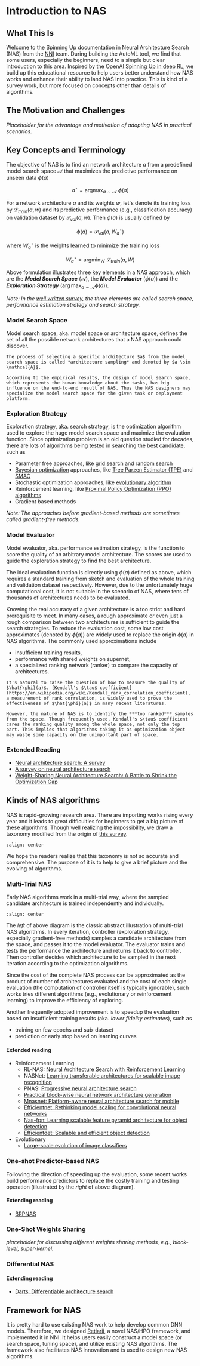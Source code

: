 # Introduction to NAS

## What This Is
Welcome to the Spinning Up documentation in Neural Architecture Search (NAS) from the [NNI](https://github.com/microsoft/nni) team. During building the AutoML tool, we find that some users, especially the beginners, need to a simple but clear introduction to this area. Inspired by the [OpenAI Spinning Up in deep RL](https://spinningup.openai.com/en/latest/), we build up this educational resource to help users better understand how NAS works and enhance their ability to land NAS into practice. This is kind of a survey work, but more focused on concepts other than details of algorithms.

## The Motivation and Challenges
*Placeholder for the advantage and motivation of adopting NAS in practical scenarios.*

## Key Concepts and Terminology

The objective of NAS is to find an network architecture $a$ from a predefined model search space $\mathcal{A}$ that maximizes the predictive performance on unseen data $\phi(a)$

$$a^\star = \mathop{\arg\max}_{a\sim \mathcal{A}} \, \,  \phi(a)$$

For a network architecture $a$ and its weights $w$, let's denote its training loss by $\mathcal{L}_{train}(a,w)$ and its predictive performance (e.g., classification accuracy) on validation dataset by $\mathcal{P}_{val}(a,w)$. Then $\phi(a)$ is usually defined by

$$\phi(a) = \mathcal{P}_{val} (a, W_a^\star)$$

where $W_a^\star$ is the weights learned to minimize the training loss

$$W_a^\star = \mathop{\arg\min}_W \, \, \mathcal{L}_{train}(a, W)$$

Above formulation illustrates three key elements in a NAS approach, which are the ***Model Search Space*** ($\mathcal{A}$), the ***Model Evaluator*** ($\phi(a)$) and the ***Exploration Strategy*** ($\arg\max_{a\sim \mathcal{A}}{\phi(a)}$). 

*Note: In the [well written survey](https://arxiv.org/abs/1808.05377), the three elements are called search space, performance estimation strategy and search strategy.*

### Model Search Space
Model search space, aka. model space or architecture space, defines the set of all the possible network architectures that a NAS approach could discover. 

```{admonition} Architecture Sampling
The process of selecting a specific architecture $a$ from the model search space is called *architecture sampling* and denoted by $a \sim \mathcal{A}$.
```

```{admonition} You should know
According to the empirical results, the design of model search space, which represents the human knowledge about the tasks, has big influence on the end-to-end result of NAS. Thus the NAS designers may specialize the model search space for the given task or deployment platform. 
```

### Exploration Strategy
Exploration strategy, aka. search strategy, is the optimization algorithm used to explore the huge model search space and maximize the evaluation function. Since optimization problem is an old question studied for decades, there are lots of algorithms being tested in searching the best candidate, such as 

- Parameter free approaches, like [grid search](https://en.wikipedia.org/wiki/Hyperparameter_optimization#Grid_search) and [random search](https://en.wikipedia.org/wiki/Hyperparameter_optimization#Random_search)
- [Bayesian optimization](https://en.wikipedia.org/wiki/Bayesian_optimization) approaches, like [Tree Parzen Estimator (TPE)](http://papers.neurips.cc/paper/4443-algorithms-for-hyper-parameter-optimization.pdf) and [SMAC](http://www.cs.ubc.ca/labs/beta/Projects/SMAC/)
- Stochastic optimization approaches, like [evolutionary algorithm](https://en.wikipedia.org/wiki/Evolutionary_algorithm)
- Reinforcement learning, like [Proximal Policy Optimization (PPO) algorithms](https://arxiv.org/abs/1707.06347)
- Gradient based methods

*Note: The approaches before gradient-based methods are sometimes called gradient-free methods.*

### Model Evaluator
Model evaluator, aka. performance estimation strategy, is the function to score the quality of an arbitrary model architecture. The scores are used to guide the exploration strategy to find the best architecture.

The ideal evaluation function is directly using $\phi(a)$ defined as above, which requires a standard training from sketch and evaluation of the whole training and validation dataset respectively. However, due to the unfortunately huge computational cost, it is not suitable in the scenario of NAS, where tens of thousands of architectures needs to be evaluated. 

Knowing the real accuracy of a given architecture is a too strict and hard prerequisite to meet. In many cases, a rough approximate or even just a rough comparison between two architectures is sufficient to guide the search strategies. 
To reduce the evaluation cost, some low cost approximates (denoted by $\hat{\phi}(a)$) are widely used to replace the origin $\phi(a)$ in NAS algorithms. The commonly used approximations include 

- insufficient training results, 
- performance with shared weights on supernet, 
- a specialized ranking network (ranker) to compare the capacity of architectures. 

```{admonition} Ranking Quality
It's natural to raise the question of how to measure the quality of $\hat{\phi}(a)$. [Kendall's $\tau$ coefficient](https://en.wikipedia.org/wiki/Kendall_rank_correlation_coefficient), a measurement of rank correlation, is widely used to prove the effectiveness of $\hat{\phi}(a)$ in many recent literatures. 

However, the nature of NAS is to identify the ***top ranked*** samples from the space. Though frequently used, Kendall's $\tau$ coefficient cares the ranking quality among the whole space, not only the top part. This implies that algorithms taking it as optimization object may waste some capacity on the unimportant part of space. 
```

### Extended Reading

- [Neural architecture search: A survey](https://www.jmlr.org/papers/volume20/18-598/18-598.pdf)
- [A survey on neural architecture search](https://arxiv.org/abs/1905.01392)
- [Weight-Sharing Neural Architecture Search: A Battle to Shrink the Optimization Gap](https://arxiv.org/abs/2008.01475)


## Kinds of NAS algorithms

NAS is rapid-growing research area. There are importing works rising every year and it leads to great difficulties for beginners to get a big picture of these algorithms. Though well realizing the impossibility, we draw a taxonomy modified from the origin of [this survey](https://arxiv.org/abs/2008.01475).

```{image} media/nas-algo.svg
:align: center
```

We hope the readers realize that this taxonomy is not so accurate and comprehensive. The purpose of it is to help to give a brief picture and the evolving of algorithms.

### Multi-Trial NAS 

Early NAS algorithms work in a multi-trial way, where the sampled candidate architecture is trained independently and individually. 

```{image} media/nas-mt.svg
:align: center
```

The *left* of above diagram is the classic abstract illustration of multi-trial NAS algorithms. In every iteration, controller (exploration strategy, especially gradient-free methods) samples a candidate architecture from the space, and passes it to the model evaluator. The evaluator trains and tests the performance the architecture and returns it back to controller. Then controller decides which architecture to be sampled in the next iteration according to the optimization algorithms.

Since the cost of the complete NAS process can be approximated as the product of number of architectures evaluated and the cost of each single evaluation (the computation of controller itself is typically ignorable), such works tries different algorithms (e.g., evolutionary or reinforcement learning) to improve the efficiency of exploring.

Another frequently adopted improvement is to speedup the evaluation based on insufficient training results (aka. *lower fidelity estimates*), such as 

- training on few epochs and sub-dataset
- prediction or early stop based on learning curves

#### Extended reading
- Reinforcement Learning
    - RL-NAS: [Neural Architecture Search with Reinforcement Learning](https://arxiv.org/abs/1611.01578)
    - NASNet: [Learning transferable architectures for scalable image recognition]()
    - PNAS: [Progressive neural architecture search]()
    - [Practical block-wise neural network architecture generation]()
    - [Mnasnet: Platform-aware neural architecture search for mobile]()
    - [Efficientnet: Rethinking model scaling for convolutional neural networks]()
    - [Nas-fpn: Learning scalable feature pyramid architecture for object detection]()
    - [Efficientdet: Scalable and efficient object detection]()
- Evolutionary
    - [Large-scale evolution of image classifiers]()

### One-shot Predictor-based NAS
Following the direction of speeding up the evaluation, some recent works build performance predictors to replace the costly training and testing operation (illustrated by the *right* of above diagram). 

#### Extending reading
- [BRPNAS]()

### One-Shot Weights Sharing
*placeholder for discussing different weights sharing methods, e.g., block-level, super-kernel.*

### Differential NAS


#### Extending reading
- [Darts: Differentiable architecture search]()


## Framework for NAS
It is pretty hard to use existing NAS work to help develop common DNN models. Therefore, we designed [Retiarii](https://www.usenix.org/system/files/osdi20-zhang_quanlu.pdf), a novel NAS/HPO framework, and implemented it in NNI. It helps users easily construct a model space (or search space, tuning space), and utilize existing NAS algorithms. The framework also facilitates NAS innovation and is used to design new NAS algorithms.